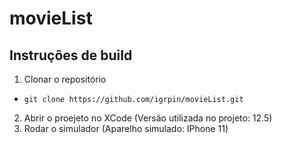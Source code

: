 # movieList

## Instruções de build 
1. Clonar o repositório 
  - `git clone https://github.com/igrpin/movieList.git`
2. Abrir o proejeto no XCode (Versão utilizada no projeto: 12.5)
3. Rodar o simulador (Aparelho simulado: IPhone 11)

    

